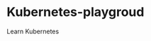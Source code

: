 # Kubernetes-playgroud

[//]: # ([![Kubernetes]&#40;https://img.shields.io/badge/Kubernetes-brightgreen?logo=kubernetes&logoColor=white&style=flat-square&#41;]&#40;https://github.com/pre-commit/pre-commit&#41;)

Learn Kubernetes